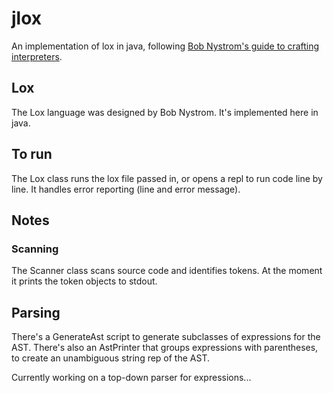 # jlox

An implementation of lox in java, following [Bob Nystrom's guide to crafting
interpreters](https://craftinginterpreters.com/).

## Lox

The Lox language was designed by Bob Nystrom. It's implemented here in java.

## To run
The Lox class runs the lox file passed in, or opens a repl to run code line by
line. It handles error reporting (line and error message).

## Notes
### Scanning

The Scanner class scans source code and identifies tokens. At the moment it
prints the token objects to stdout.

## Parsing

There's a GenerateAst script to generate subclasses of expressions for the AST.
There's also an AstPrinter that groups expressions with parentheses, to
create an unambiguous string rep of the AST.

Currently working on a top-down parser for expressions...
